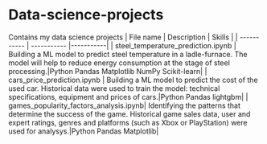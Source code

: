# Data-science-projects
Contains my data science projects
| File name | Description | Skills |
| ----------- | ----------- |-----------|
| steel_temperature_prediction.ipynb | Building a ML model to predict steel temperature in a ladle-furnace. The model will help to reduce energy consumption at the stage of steel processing.|Python Pandas Matplotlib NumPy Scikit-learn|
| cars_price_prediction.ipynb | Building a ML model to predict the cost of the used car. Historical data were used to train the model: technical specifications, equipment and prices of cars.|Python Pandas lightgbm|
| games_popularity_factors_analysis.ipynb| Identifying the patterns that determine the success of the game. Historical game sales data, user and expert ratings, genres and platforms (such as Xbox or PlayStation) were used for analysys.|Python Pandas Matplotlib|
